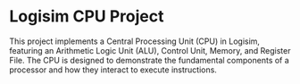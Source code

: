 # Logisim CPU Project
This project implements a Central Processing Unit (CPU) in Logisim, featuring an Arithmetic Logic Unit (ALU), Control Unit, Memory, and Register File. The CPU is designed to demonstrate the fundamental components of a processor and how they interact to execute instructions.
